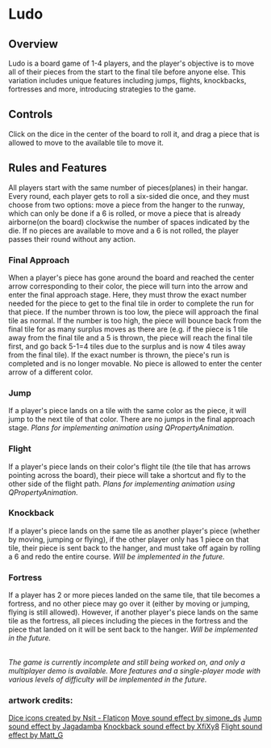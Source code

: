 # Ludo

<h2>Overview</h2>  
    Ludo is a board game of 1-4 players, and the player's objective is to move all of their pieces from the start to the final tile before anyone else. This variation includes unique features including jumps, flights, knockbacks, fortresses and more, introducing strategies to the game.  

<h2>Controls</h2>  
    Click on the dice in the center of the board to roll it, and drag a piece that is allowed to move to the available tile to move it.

<h2>Rules and Features</h2>  
    All players start with the same number of pieces(planes) in their hangar. Every round, each player gets to roll a six-sided die once, and they must choose from two options: move a piece from the hanger to the runway, which can only be done if a 6 is rolled, or move a piece that is already airborne(on the board) clockwise the number of spaces indicated by the die. If no pieces are available to move and a 6 is not rolled, the player passes their round without any action.  
    
<h3>Final Approach</h3>  
    When a player's piece has gone around the board and reached the center arrow corresponding to their color, the piece will turn into the arrow and enter the final approach stage. Here, they must throw the exact number needed for the piece to get to the final tile in order to complete the run for that piece. If the number thrown is too low, the piece will approach the final tile as normal. If the number is too high, the piece will bounce back from the final tile for as many surplus moves as there are (e.g. if the piece is 1 tile away from the final tile and a 5 is thrown, the piece will reach the final tile first, and go back 5-1=4 tiles due to the surplus and is now 4 tiles away from the final tile). If the exact number is thrown, the piece's run is completed and is no longer movable. No piece is allowed to enter the center arrow of a different color.  

<h3>Jump</h3>  
    If a player's piece lands on a tile with the same color as the piece, it will jump to the next tile of that color. There are no jumps in the final approach stage. 
    <i>Plans for implementing animation using QPropertyAnimation.</i>  

<h3>Flight</h3>
    If a player's piece lands on their color's flight tile (the tile that has arrows pointing across the board), their piece will take a shortcut and fly to the other side of the flight path.
    <i>Plans for implementing animation using QPropertyAnimation.</i>  

<h3>Knockback</h3>  
    If a player's piece lands on the same tile as another player's piece (whether by moving, jumping or flying), if the other player only has 1 piece on that tile, their piece is sent back to the hanger, and must take off again by rolling a 6 and redo the entire course.
    <i>Will be implemented in the future.</i>  

<h3>Fortress</h3>  
    If a player has 2 or more pieces landed on the same tile, that tile becomes a fortress, and no other piece may go over it (either by moving or jumping, flying is still allowed). However, if another player's piece lands on the same tile as the fortress, all pieces including the pieces in the fortress and the piece that landed on it will be sent back to the hanger. 
    <i>Will be implemented in the future.</i>  <br><br>
    
*The game is currently incomplete and still being worked on, and only a multiplayer demo is available. More features and a single-player mode with various levels of difficulty will be implemented in the future.*
    
<h3>artwork credits:</h3>  
    <a href="https://www.flaticon.com/free-icons/dice">Dice icons created by Nsit - Flaticon</a>
    <a href="https://freesound.org/people/simone_ds/sounds/366065/">Move sound effect by simone_ds</a>
    <a href="https://freesound.org/people/Jagadamba/sounds/387669/">Jump sound effect by Jagadamba</a>
    <a href="https://freesound.org/people/XfiXy8/sounds/467282/">Knockback sound effect by XfiXy8</a>
    <a href="https://freesound.org/people/Matt_G/sounds/30351/">Flight sound effect by Matt_G</a>
        
